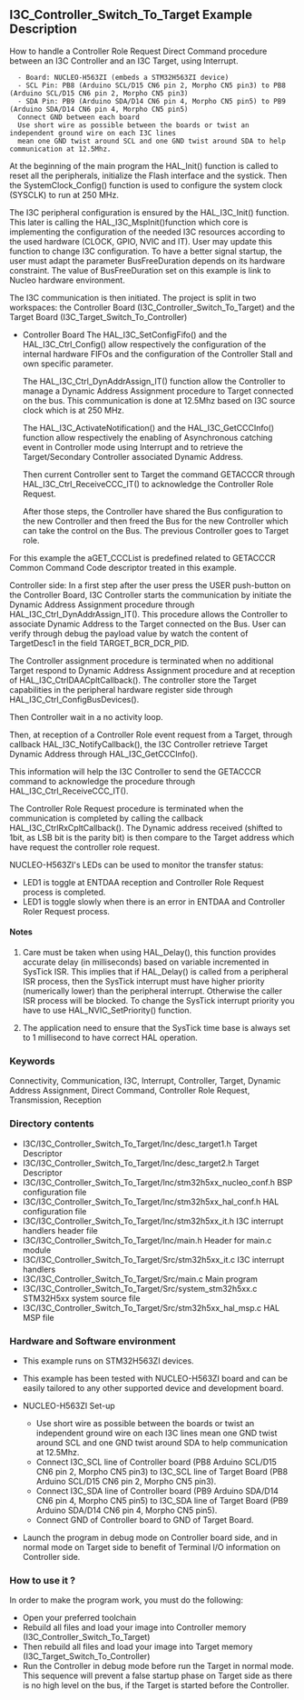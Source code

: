 ## <b>I3C_Controller_Switch_To_Target Example Description</b>

How to handle a Controller Role Request Direct Command procedure between an I3C Controller and an I3C Target,
using Interrupt.

      - Board: NUCLEO-H563ZI (embeds a STM32H563ZI device)
      - SCL Pin: PB8 (Arduino SCL/D15 CN6 pin 2, Morpho CN5 pin3) to PB8 (Arduino SCL/D15 CN6 pin 2, Morpho CN5 pin3)
      - SDA Pin: PB9 (Arduino SDA/D14 CN6 pin 4, Morpho CN5 pin5) to PB9 (Arduino SDA/D14 CN6 pin 4, Morpho CN5 pin5)
      Connect GND between each board
      Use short wire as possible between the boards or twist an independent ground wire on each I3C lines
      mean one GND twist around SCL and one GND twist around SDA to help communication at 12.5Mhz.

At the beginning of the main program the HAL_Init() function is called to reset 
all the peripherals, initialize the Flash interface and the systick.
Then the SystemClock_Config() function is used to configure the system
clock (SYSCLK) to run at 250 MHz.

The I3C peripheral configuration is ensured by the HAL_I3C_Init() function.
This later is calling the HAL_I3C_MspInit()function which core is implementing
the configuration of the needed I3C resources according to the used hardware (CLOCK, GPIO, NVIC and IT).
User may update this function to change I3C configuration.
To have a better signal startup, the user must adapt the parameter BusFreeDuration
depends on its hardware constraint. The value of BusFreeDuration set on this example
is link to Nucleo hardware environment.

The I3C communication is then initiated.
The project is split in two workspaces:
the Controller Board (I3C_Controller_Switch_To_Target) and the Target Board (I3C_Target_Switch_To_Controller)

- Controller Board
    The HAL_I3C_SetConfigFifo() and the HAL_I3C_Ctrl_Config()
  allow respectively the configuration of the internal hardware FIFOs and
  the configuration of the Controller Stall and own specific parameter.

    The HAL_I3C_Ctrl_DynAddrAssign_IT() function allow the Controller to
  manage a Dynamic Address Assignment procedure to Target connected on the bus.
  This communication is done at 12.5Mhz based on I3C source clock which is at 250 MHz.

    The HAL_I3C_ActivateNotification() and the HAL_I3C_GetCCCInfo() function allow respectively
  the enabling of Asynchronous catching event in Controller mode using Interrupt and
  to retrieve the Target/Secondary Controller associated Dynamic Address.

    Then current Controller sent to Target the command GETACCCR through HAL_I3C_Ctrl_ReceiveCCC_IT()
  to acknowledge the Controller Role Request.

    After those steps, the Controller have shared the Bus configuration to the new Controller and
  then freed the Bus for the new Controller which can take the control on the Bus.
  The previous Controller goes to Target role.

For this example the aGET_CCCList is predefined related to GETACCCR Common Command Code descriptor treated in this example.

Controller side:
In a first step after the user press the USER push-button on the Controller Board,
I3C Controller starts the communication by initiate the Dynamic Address Assignment
procedure through HAL_I3C_Ctrl_DynAddrAssign_IT().
This procedure allows the Controller to associate Dynamic Address to the Target
connected on the Bus.
User can verify through debug the payload value by watch the content of TargetDesc1
in the field TARGET_BCR_DCR_PID.

The Controller assignment procedure is terminated when no additional Target respond
to Dynamic Address Assignment procedure and at reception of HAL_I3C_CtrlDAACpltCallback().
The controller store the Target capabilities in the peripheral hardware register side through HAL_I3C_Ctrl_ConfigBusDevices().

Then Controller wait in a no activity loop.

Then, at reception of a Controller Role event request from a Target, through callback HAL_I3C_NotifyCallback(),
the I3C Controller retrieve Target Dynamic Address through HAL_I3C_GetCCCInfo().

This information will help the I3C Controller to send the GETACCCR command to acknowledge
the procedure through HAL_I3C_Ctrl_ReceiveCCC_IT().

The Controller Role Request procedure is terminated when the communication is completed
by calling the callback HAL_I3C_CtrlRxCpltCallback().
The Dynamic address received (shifted to 1bit, as LSB bit is the parity bit) is then compare to
the Target address which have request the controller role request.

NUCLEO-H563ZI's LEDs can be used to monitor the transfer status:
 - LED1 is toggle at ENTDAA reception and Controller Role Request process is completed.
 - LED1 is toggle slowly when there is an error in ENTDAA and Controller Roler Request process.

#### <b>Notes</b>

  1. Care must be taken when using HAL_Delay(), this function provides accurate delay (in milliseconds)
      based on variable incremented in SysTick ISR. This implies that if HAL_Delay() is called from
      a peripheral ISR process, then the SysTick interrupt must have higher priority (numerically lower)
      than the peripheral interrupt. Otherwise the caller ISR process will be blocked.
      To change the SysTick interrupt priority you have to use HAL_NVIC_SetPriority() function.

  2. The application need to ensure that the SysTick time base is always set to 1 millisecond
      to have correct HAL operation.

### <b>Keywords</b>

Connectivity, Communication, I3C, Interrupt, Controller, Target, Dynamic Address Assignment, Direct Command,
Controller Role Request, Transmission, Reception

### <b>Directory contents</b>

  - I3C/I3C_Controller_Switch_To_Target/Inc/desc_target1.h            Target Descriptor
  - I3C/I3C_Controller_Switch_To_Target/Inc/desc_target2.h            Target Descriptor
  - I3C/I3C_Controller_Switch_To_Target/Inc/stm32h5xx_nucleo_conf.h   BSP configuration file
  - I3C/I3C_Controller_Switch_To_Target/Inc/stm32h5xx_hal_conf.h      HAL configuration file
  - I3C/I3C_Controller_Switch_To_Target/Inc/stm32h5xx_it.h            I3C interrupt handlers header file
  - I3C/I3C_Controller_Switch_To_Target/Inc/main.h                    Header for main.c module
  - I3C/I3C_Controller_Switch_To_Target/Src/stm32h5xx_it.c            I3C interrupt handlers
  - I3C/I3C_Controller_Switch_To_Target/Src/main.c                    Main program
  - I3C/I3C_Controller_Switch_To_Target/Src/system_stm32h5xx.c        STM32H5xx system source file
  - I3C/I3C_Controller_Switch_To_Target/Src/stm32h5xx_hal_msp.c       HAL MSP file

### <b>Hardware and Software environment</b>

  - This example runs on STM32H563ZI devices.

  - This example has been tested with NUCLEO-H563ZI board and can be
    easily tailored to any other supported device and development board.

  - NUCLEO-H563ZI Set-up

    - Use short wire as possible between the boards or twist an independent ground wire on each I3C lines
      mean one GND twist around SCL and one GND twist around SDA to help communication at 12.5Mhz.
    - Connect I3C_SCL line of Controller board (PB8 Arduino SCL/D15 CN6 pin 2, Morpho CN5 pin3) to I3C_SCL line of
      Target Board (PB8 Arduino SCL/D15 CN6 pin 2, Morpho CN5 pin3).
    - Connect I3C_SDA line of Controller board (PB9 Arduino SDA/D14 CN6 pin 4, Morpho CN5 pin5) to I3C_SDA line of
      Target Board (PB9 Arduino SDA/D14 CN6 pin 4, Morpho CN5 pin5).
    - Connect GND of Controller board to GND of Target Board.

  - Launch the program in debug mode on Controller board side, and in normal mode on Target side
    to benefit of Terminal I/O information on Controller side.

### <b>How to use it ?</b>

In order to make the program work, you must do the following:

 - Open your preferred toolchain
 - Rebuild all files and load your image into Controller memory (I3C_Controller_Switch_To_Target)
 - Then rebuild all files and load your image into Target memory (I3C_Target_Switch_To_Controller)
 - Run the Controller in debug mode before run the Target in normal mode.
 This sequence will prevent a false startup phase on Target side
 as there is no high level on the bus, if the Target is started before the Controller.
